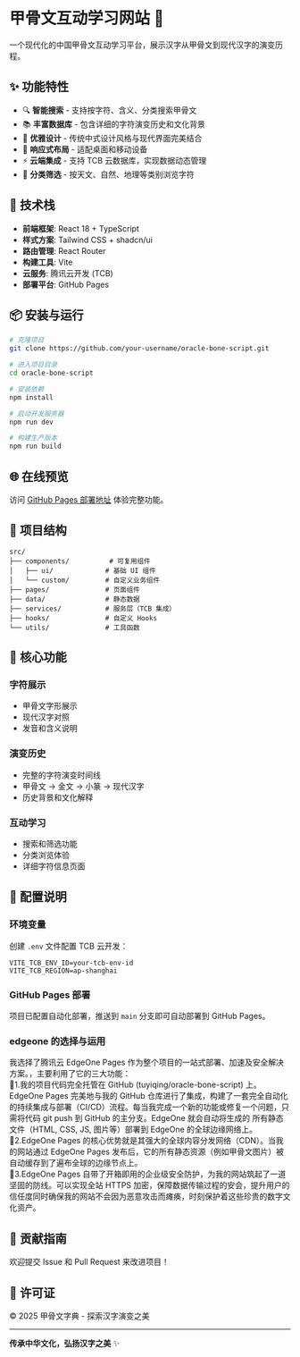 # 甲骨文互动学习网站 🏺

一个现代化的中国甲骨文互动学习平台，展示汉字从甲骨文到现代汉字的演变历程。

## ✨ 功能特性

- 🔍 **智能搜索** - 支持按字符、含义、分类搜索甲骨文
- 📚 **丰富数据库** - 包含详细的字符演变历史和文化背景
- 🎨 **优雅设计** - 传统中式设计风格与现代界面完美结合
- 📱 **响应式布局** - 适配桌面和移动设备
- ⚡ **云端集成** - 支持 TCB 云数据库，实现数据动态管理
- 🎯 **分类筛选** - 按天文、自然、地理等类别浏览字符

## 🚀 技术栈

- **前端框架**: React 18 + TypeScript
- **样式方案**: Tailwind CSS + shadcn/ui
- **路由管理**: React Router
- **构建工具**: Vite
- **云服务**: 腾讯云开发 (TCB)
- **部署平台**: GitHub Pages

## 📦 安装与运行

```bash
# 克隆项目
git clone https://github.com/your-username/oracle-bone-script.git

# 进入项目目录
cd oracle-bone-script

# 安装依赖
npm install

# 启动开发服务器
npm run dev

# 构建生产版本
npm run build
```

## 🌐 在线预览

访问 [GitHub Pages 部署地址](https://your-username.github.io/oracle-bone-script/) 体验完整功能。

## 📖 项目结构

```
src/
├── components/          # 可复用组件
│   ├── ui/             # 基础 UI 组件
│   └── custom/         # 自定义业务组件
├── pages/              # 页面组件
├── data/               # 静态数据
├── services/           # 服务层（TCB 集成）
├── hooks/              # 自定义 Hooks
└── utils/              # 工具函数
```

## 🎯 核心功能

### 字符展示
- 甲骨文字形展示
- 现代汉字对照
- 发音和含义说明

### 演变历史
- 完整的字符演变时间线
- 甲骨文 → 金文 → 小篆 → 现代汉字
- 历史背景和文化解释

### 互动学习
- 搜索和筛选功能
- 分类浏览体验
- 详细字符信息页面

## 🔧 配置说明

### 环境变量
创建 `.env` 文件配置 TCB 云开发：

```env
VITE_TCB_ENV_ID=your-tcb-env-id
VITE_TCB_REGION=ap-shanghai
```

### GitHub Pages 部署
项目已配置自动化部署，推送到 `main` 分支即可自动部署到 GitHub Pages。

### edgeone 的选择与运用
我选择了腾讯云 EdgeOne Pages 作为整个项目的一站式部署、加速及安全解决方案。，主要利用了它的三大功能：  
🚀1.我的项目代码完全托管在 GitHub (tuyiqing/oracle-bone-script) 上。EdgeOne Pages 完美地与我的 GitHub 仓库进行了集成，构建了一套完全自动化的持续集成与部署（CI/CD）流程。每当我完成一个新的功能或修复一个问题，只需将代码 git push 到 GitHub 的主分支。EdgeOne 就会自动将生成的 所有静态文件（HTML, CSS, JS, 图片等）部署到 EdgeOne 的全球边缘网络上。  
🚀2.EdgeOne Pages 的核心优势就是其强大的全球内容分发网络（CDN）。当我的网站通过 EdgeOne Pages 发布后，它的所有静态资源（例如甲骨文图片）被自动缓存到了遍布全球的边缘节点上。  
🚀3.EdgeOne Pages 自带了开箱即用的企业级安全防护，为我的网站筑起了一道坚固的防线。可以实现全站 HTTPS 加密，保障数据传输过程的安会，提升用户的信任度同时确保我的网站不会因为恶意攻击而瘫痪，时刻保护着这些珍贵的数字文化资产。  

## 🤝 贡献指南

欢迎提交 Issue 和 Pull Request 来改进项目！

## 📄 许可证

© 2025 甲骨文字典 - 探索汉字演变之美

---

**传承中华文化，弘扬汉字之美** ✨
